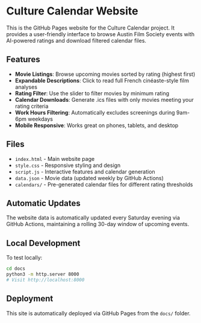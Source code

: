 # Culture Calendar Website

This is the GitHub Pages website for the Culture Calendar project. It provides a user-friendly interface to browse Austin Film Society events with AI-powered ratings and download filtered calendar files.

## Features

- **Movie Listings**: Browse upcoming movies sorted by rating (highest first)
- **Expandable Descriptions**: Click to read full French cinéaste-style film analyses
- **Rating Filter**: Use the slider to filter movies by minimum rating
- **Calendar Downloads**: Generate .ics files with only movies meeting your rating criteria
- **Work Hours Filtering**: Automatically excludes screenings during 9am-6pm weekdays
- **Mobile Responsive**: Works great on phones, tablets, and desktop

## Files

- `index.html` - Main website page
- `style.css` - Responsive styling and design
- `script.js` - Interactive features and calendar generation
- `data.json` - Movie data (updated weekly by GitHub Actions)
- `calendars/` - Pre-generated calendar files for different rating thresholds

## Automatic Updates

The website data is automatically updated every Saturday evening via GitHub Actions, maintaining a rolling 30-day window of upcoming events.

## Local Development

To test locally:
```bash
cd docs
python3 -m http.server 8000
# Visit http://localhost:8000
```

## Deployment

This site is automatically deployed via GitHub Pages from the `docs/` folder.